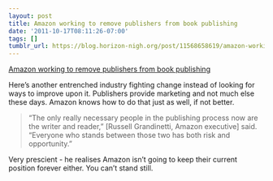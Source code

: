 ```yaml
---
layout: post
title: Amazon working to remove publishers from book publishing
date: '2011-10-17T08:11:26-07:00'
tags: []
tumblr_url: https://blog.horizon-nigh.org/post/11568658619/amazon-working-to-remove-publishers-from-book
---
```

[Amazon working to remove publishers from book publishing](http://www.nytimes.com/2011/10/17/technology/amazon-rewrites-the-rules-of-book-publishing.html?_r=2)  

Here’s another entrenched industry fighting change instead of looking for ways to improve upon it. Publishers provide marketing and not much else these days. Amazon knows how to do that just as well, if not better.

> “The only really necessary people in the publishing process now are the writer and reader,” [Russell Grandinetti, Amazon executive] said. “Everyone who stands between those two has both risk and opportunity.”

Very prescient - he realises Amazon isn’t going to keep their current position forever either. You can’t stand still.

